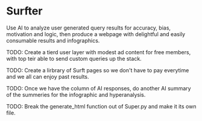 # Surfter
Use AI to analyze user generated query results for accuracy, bias, motivation and logic, then produce a webpage with delightful and easily consumable results and infographics.


TODO: Create a tierd user layer with modest ad content for free members, with top teir able to send custom queries up the stack.

TODO: Create a lirbrary of Surft pages so we don't have to pay everytime and we all can enjoy past results.

TODO: Once we have the column of AI responses, do another AI summary of the summeries for the infographic and hyperanalysis. 

TODO: Break the generate_html function out of Super.py and make it its own file. 
